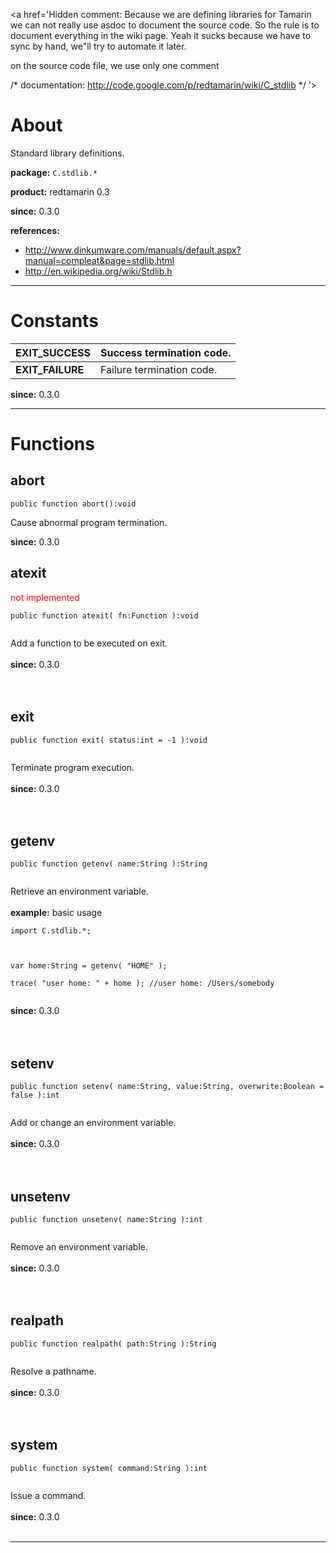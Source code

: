 <a href='Hidden comment: 
Because we are defining libraries for Tamarin we can not really use asdoc to document the source code.
So the rule is to document everything in the wiki page.
Yeah it sucks because we have to sync by hand, we"ll try to automate it later.

on the source code file, we use only one comment

/* documentation: http://code.google.com/p/redtamarin/wiki/C_stdlib */
'></a>

# About #
Standard library definitions.

**package:** `C.stdlib.*`

**product:** redtamarin 0.3

**since:** 0.3.0

**references:**
  * http://www.dinkumware.com/manuals/default.aspx?manual=compleat&page=stdlib.html
  * http://en.wikipedia.org/wiki/Stdlib.h


---

# Constants #

| **EXIT\_SUCCESS** | Success termination code. |
|:------------------|:--------------------------|
| **EXIT\_FAILURE** | Failure termination code. |

**since:** 0.3.0



---

# Functions #

## abort ##
```
public function abort():void
```
Cause abnormal program termination.

**since:** 0.3.0


## atexit ##
<font color='red'>not implemented</font><br>
<pre><code>public function atexit( fn:Function ):void<br>
</code></pre>
Add a function to be executed on exit.<br>
<br>
<b>since:</b> 0.3.0<br>
<br>
<br>
<h2>exit</h2>
<pre><code>public function exit( status:int = -1 ):void<br>
</code></pre>
Terminate program execution.<br>
<br>
<b>since:</b> 0.3.0<br>
<br>
<br>
<h2>getenv</h2>
<pre><code>public function getenv( name:String ):String<br>
</code></pre>
Retrieve an environment variable.<br>
<br>
<b>example:</b> basic usage<br>
<pre><code>import C.stdlib.*;<br>
<br>
var home:String = getenv( "HOME" );<br>
trace( "user home: " + home ); //user home: /Users/somebody<br>
</code></pre>

<b>since:</b> 0.3.0<br>
<br>
<br>
<h2>setenv</h2>
<pre><code>public function setenv( name:String, value:String, overwrite:Boolean = false ):int<br>
</code></pre>
Add or change an environment variable.<br>
<br>
<b>since:</b> 0.3.0<br>
<br>
<br>
<h2>unsetenv</h2>
<pre><code>public function unsetenv( name:String ):int<br>
</code></pre>
Remove an environment variable.<br>
<br>
<b>since:</b> 0.3.0<br>
<br>
<br>
<h2>realpath</h2>
<pre><code>public function realpath( path:String ):String<br>
</code></pre>
Resolve a pathname.<br>
<br>
<b>since:</b> 0.3.0<br>
<br>
<br>
<h2>system</h2>
<pre><code>public function system( command:String ):int<br>
</code></pre>
Issue a command.<br>
<br>
<b>since:</b> 0.3.0<br>
<br>
<hr />